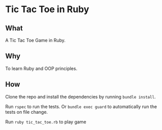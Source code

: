 # Tic Tac Toe in Ruby

## What

A Tic Tac Toe Game in Ruby.

## Why

To learn Ruby and OOP principles.

## How

Clone the repo and install the dependencies by running `bundle install`.

Run `rspec` to run the tests. Or `bundle exec guard` to automatically run the tests on file change.

Run `ruby tic_tac_toe.rb` to play game
